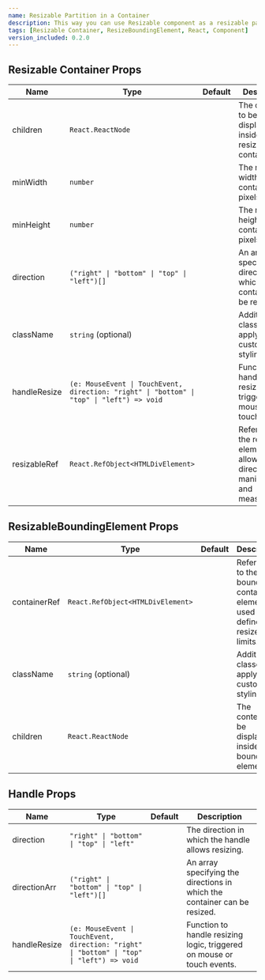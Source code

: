 ```yaml
---
name: Resizable Partition in a Container
description: This way you can use Resizable component as a resizable partition. This is just an example of the use cases for this hook. It uses the `useResizable` hook from the library to perform the resizing. This primitive includes helper functions like Container, Handle, etc to make the entire process easy. It also has callback functions that can be used to show different messages to the user based on the current state of the hook.
tags: [Resizable Container, ResizeBoundingElement, React, Component]
version_included: 0.2.0
---
```


## Resizable Container Props

| Name         | Type                                                                                       | Default | Description                                                                       |
| ------------ | ------------------------------------------------------------------------------------------ | ------- | --------------------------------------------------------------------------------- |
| children     | `React.ReactNode`                                                                          |         | The content to be displayed inside the resizable container.                       |
| minWidth     | `number`                                                                                   |         | The minimum width of the container in pixels.                                     |
| minHeight    | `number`                                                                                   |         | The minimum height of the container in pixels.                                    |
| direction    | `("right" \| "bottom" \| "top" \| "left")[]`                                               |         | An array specifying the directions in which the container can be resized.         |
| className    | `string` (optional)                                                                        |         | Additional classes to apply for custom styling.                                   |
| handleResize | `(e: MouseEvent \| TouchEvent, direction: "right" \| "bottom" \| "top" \| "left") => void` |         | Function to handle resizing logic, triggered on mouse or touch events.            |
| resizableRef | `React.RefObject<HTMLDivElement>`                                                          |         | Reference to the resizable element, allowing direct manipulation and measurement. |

## ResizableBoundingElement Props

| Name         | Type                              | Default | Description                                                                         |
| ------------ | --------------------------------- | ------- | ----------------------------------------------------------------------------------- |
| containerRef | `React.RefObject<HTMLDivElement>` |         | Reference to the bounding container element, used to define the resize area limits. |
| className    | `string` (optional)               |         | Additional classes to apply for custom styling.                                     |
| children     | `React.ReactNode`                 |         | The content to be displayed inside the bounding element.                            |

## Handle Props

| Name         | Type                                                                                       | Default | Description                                                               |
| ------------ | ------------------------------------------------------------------------------------------ | ------- | ------------------------------------------------------------------------- |
| direction    | `"right" \| "bottom" \| "top" \| "left"`                                                   |         | The direction in which the handle allows resizing.                        |
| directionArr | `("right" \| "bottom" \| "top" \| "left")[]`                                               |         | An array specifying the directions in which the container can be resized. |
| handleResize | `(e: MouseEvent \| TouchEvent, direction: "right" \| "bottom" \| "top" \| "left") => void` |         | Function to handle resizing logic, triggered on mouse or touch events.    |
